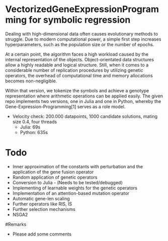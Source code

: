 # VectorizedGeneExpressionProgramming for symbolic regression
Dealing with high-dimensional data often causes evolutionary methods to struggle. Due to modern computational power, a simple first step increases hyperparameters, such as the population size or the number of epochs. 

At a certain point, the algorithm faces a high workload caused by the internal representation of the objects. Object-orientated data structures allow a highly readable and logical structure. Still, when it comes to a considerable number of replication procedures by utilizing genetic operators, the overhead of computational time and memory allocations becomes non-negligible. 

Within that version, we tokenize the symbols and achieve a genotype representation where arithmetic operations can be applied easily. The given repo implements two versions, one in Julia and one in Python, whereby the Gene-Expression-Programming[1] serves as a role model. 


- Velocity check: 200.000 datapoints, 1000 candidate solutions, mating size 0.4, four threads
  - Julia: 69s
  - Python: 635s

# Todo 
- Inner approximation of the constants with perturbation and the application of the gene fusion operator
- Random application of genetic operators
- Conversion to Julia - (Needs to be tested/debugged)
- Implementing of learnable weights for the genetic operators
- Implementation of an attention-based mutation operator
- Automatic gene-len scaling
- Further operators like RIS, IS
- Further selection mechanisms
- NSGA2

#Remarks
- Please add some comments

